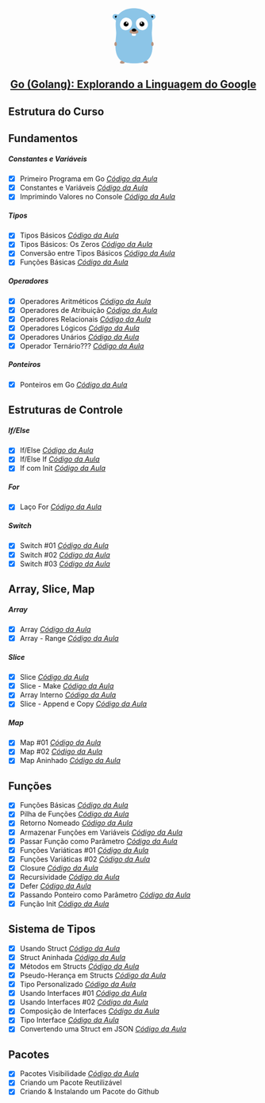 <div align="center">
    <svg width="112" height="112" viewBox="0 0 24 24" fill="none" xmlns="http://www.w3.org/2000/svg">
        <rect x="11" y="11" width="3" height="1" fill="white"/>
        <circle cx="9" cy="7" r="3" fill="white" fill-opacity="0.93"/>
        <circle cx="15.5" cy="6.5" r="3.5" fill="white" fill-opacity="0.93"/>
        <path d="M21.468 3.20594C22.181 4.67994 20.013 4.83694 20.124 5.49494C20.328 6.68094 20.189 8.44194 20.032 10.1749C19.762 13.1119 21.959 20.1449 17.382 22.9709C16.52 23.5089 14.472 23.8049 12.452 23.8509H12.442H12.433C10.413 23.8049 8.087 23.5089 7.225 22.9709C2.657 20.1449 4.853 13.1119 4.594 10.1749C4.427 8.44194 4.288 6.68094 4.501 5.49494C4.612 4.83694 2.444 4.68894 3.158 3.20594C3.769 1.93594 5.28 3.05794 5.659 2.65894C7.596 0.649941 9.95 0.110941 11.803 0.0649414H12.823C14.666 0.157941 17.02 0.657941 18.966 2.65894C19.346 3.05794 20.847 1.93694 21.468 3.20594ZM11.432 10.9059C11.349 10.9439 11.21 11.8519 11.636 11.8979C11.924 11.9259 12.711 12.0179 12.896 11.8979C13.258 11.6659 13.221 11.1099 13.017 10.9709C12.674 10.7489 11.525 10.8609 11.432 10.9069V10.9059ZM9.08 4.10594C8.125 3.99494 6.522 4.88394 6.281 6.77494C6.021 8.73894 8.338 10.6849 10.562 8.73894C11.758 7.69194 12.175 4.46694 9.08 4.10594V4.10594ZM15.53 4.10594C12.434 4.46694 12.851 7.69194 14.047 8.73894C16.27 10.6849 18.587 8.73894 18.327 6.77494C18.096 4.88494 16.493 3.99494 15.529 4.10594H15.53Z" fill="#8CC5E7"/>
        <path d="M12.313 8.98796C12.897 8.90496 14.296 9.57196 14.203 10.36C14.092 11.277 10.598 11.398 10.413 10.304C10.302 9.63696 10.83 9.21096 12.313 8.98796ZM20.198 16.374C19.911 16.364 19.726 15.984 19.726 15.753C19.726 15.336 19.781 14.845 20.087 14.632C20.717 14.196 21.217 16.383 20.198 16.374ZM4.418 16.374C3.398 16.383 3.898 14.196 4.529 14.632C4.835 14.845 4.89 15.336 4.89 15.752C4.89 15.985 4.705 16.364 4.418 16.374ZM18.262 23.092C18.447 23.361 18.456 23.546 18.16 23.685C17.03 24.204 16.02 23.509 16.4 23.315C17.205 22.907 17.706 22.267 18.262 23.092ZM6.354 23.185C6.91 22.36 7.411 22.999 8.217 23.407C8.597 23.602 7.587 24.297 6.457 23.777C6.16 23.639 6.169 23.453 6.354 23.185V23.185Z" fill="#B8937F"/>
        <path d="M19.735 3.42894C19.781 3.23394 20.263 3.14094 20.532 3.47494C20.856 3.87294 20.059 4.41994 20.022 4.19794C19.93 3.59494 19.68 3.62394 19.735 3.42894ZM4.88101 3.42894C4.93701 3.62294 4.68601 3.59494 4.59401 4.19794C4.55701 4.41994 3.76001 3.87294 4.08401 3.47494C4.34401 3.14094 4.82501 3.23394 4.88101 3.42894ZM15.741 7.94094C15.4609 7.94094 15.1923 7.82968 14.9943 7.63164C14.7963 7.4336 14.685 7.16501 14.685 6.88494C14.685 6.60487 14.7963 6.33627 14.9943 6.13823C15.1923 5.94019 15.4609 5.82894 15.741 5.82894C16.0211 5.82894 16.2897 5.94019 16.4877 6.13823C16.6858 6.33627 16.797 6.60487 16.797 6.88494C16.797 7.16501 16.6858 7.4336 16.4877 7.63164C16.2897 7.82968 16.0211 7.94094 15.741 7.94094ZM15.463 6.76394C15.5083 6.76642 15.5537 6.75964 15.5963 6.744C15.6389 6.72836 15.6779 6.7042 15.7109 6.67298C15.7439 6.64177 15.7701 6.60417 15.7881 6.56246C15.806 6.52076 15.8153 6.47584 15.8153 6.43044C15.8153 6.38504 15.806 6.34011 15.7881 6.29841C15.7701 6.25671 15.7439 6.2191 15.7109 6.18789C15.6779 6.15668 15.6389 6.13251 15.5963 6.11688C15.5537 6.10124 15.5083 6.09445 15.463 6.09694C15.3777 6.10161 15.2975 6.13878 15.2387 6.20081C15.18 6.26284 15.1473 6.34502 15.1473 6.43044C15.1473 6.51586 15.18 6.59803 15.2387 6.66006C15.2975 6.72209 15.3777 6.75926 15.463 6.76394ZM11.358 9.43394C11.469 9.00694 11.858 8.86794 12.174 8.85894C12.98 8.83994 13.286 9.27594 13.314 9.61894C13.369 10.2019 11.108 10.3409 11.358 9.43294V9.43394ZM8.87501 7.93994C8.59494 7.93994 8.32634 7.82868 8.12831 7.63064C7.93027 7.4326 7.81901 7.16401 7.81901 6.88394C7.81901 6.60387 7.93027 6.33527 8.12831 6.13723C8.32634 5.93919 8.59494 5.82794 8.87501 5.82794C9.15508 5.82794 9.42368 5.93919 9.62172 6.13723C9.81975 6.33527 9.93101 6.60387 9.93101 6.88394C9.93101 7.16401 9.81975 7.4326 9.62172 7.63064C9.42368 7.82868 9.15508 7.93994 8.87501 7.93994ZM9.15301 6.76294C9.19834 6.76542 9.24371 6.75864 9.28633 6.743C9.32895 6.72736 9.36793 6.7032 9.4009 6.67198C9.43387 6.64077 9.46013 6.60317 9.47808 6.56146C9.49602 6.51976 9.50528 6.47484 9.50528 6.42944C9.50528 6.38404 9.49602 6.33911 9.47808 6.29741C9.46013 6.25571 9.43387 6.2181 9.4009 6.18689C9.36793 6.15568 9.32895 6.13151 9.28633 6.11588C9.24371 6.10024 9.19834 6.09345 9.15301 6.09594C9.06772 6.10061 8.98746 6.13778 8.92873 6.19981C8.87001 6.26184 8.83728 6.34402 8.83728 6.42944C8.83728 6.51486 8.87001 6.59703 8.92873 6.65906C8.98746 6.72109 9.06772 6.75826 9.15301 6.76294Z" fill="black"/>
    </svg>
</div>

<h2 align="center">
    <a href="https://www.udemy.com/course/curso-go/">Go (Golang): Explorando a Linguagem do Google</a>
</h2>

## Estrutura do Curso

## Fundamentos

##### Constantes e Variáveis

- [x] Primeiro Programa em Go [*Código da Aula*](https://github.com/joaom00/golang-cod3r/blob/main/fundamentos/primeiro/primeiro.go)
- [x] Constantes e Variáveis [*Código da Aula*](https://github.com/joaom00/golang-cod3r/blob/main/fundamentos/constvar/constvar.go)
- [x] Imprimindo Valores no Console [*Código da Aula*](https://github.com/joaom00/golang-cod3r/blob/main/fundamentos/prints/prints.go)

##### Tipos

- [x] Tipos Básicos [*Código da Aula*](https://github.com/joaom00/golang-cod3r/blob/main/fundamentos/tipos/tipos.go)
- [x] Tipos Básicos: Os Zeros [*Código da Aula*](https://github.com/joaom00/golang-cod3r/blob/main/fundamentos/zeros/zeros.go)
- [x] Conversão entre Tipos Básicos [*Código da Aula*](https://github.com/joaom00/golang-cod3r/blob/main/fundamentos/conversoes/conversoes.go)
- [x] Funções Básicas [*Código da Aula*](https://github.com/joaom00/golang-cod3r/blob/main/fundamentos/funcoes/funcoes.go)

##### Operadores

- [x] Operadores Aritméticos [*Código da Aula*](https://github.com/joaom00/golang-cod3r/blob/main/fundamentos/aritmeticos/aritmeticos.go)
- [x] Operadores de Atribuição [*Código da Aula*](https://github.com/joaom00/golang-cod3r/blob/main/fundamentos/atribuicao/atribuicao.go)
- [x] Operadores Relacionais [*Código da Aula*](https://github.com/joaom00/golang-cod3r/blob/main/fundamentos/relacionais/relacionais.go)
- [x] Operadores Lógicos [*Código da Aula*](https://github.com/joaom00/golang-cod3r/blob/main/fundamentos/logicos/logicos.go)
- [x] Operadores Unários [*Código da Aula*](https://github.com/joaom00/golang-cod3r/blob/main/fundamentos/unario/unario.go)
- [x] Operador Ternário??? [*Código da Aula*](https://github.com/joaom00/golang-cod3r/blob/main/fundamentos/naoternario/naoternario.go)

##### Ponteiros

- [x] Ponteiros em Go [*Código da Aula*](https://github.com/joaom00/golang-cod3r/blob/main/fundamentos/ponteiro/ponteiro.go)

## Estruturas de Controle

##### If/Else

- [x] If/Else [*Código da Aula*](https://github.com/joaom00/golang-cod3r/blob/main/controles/ifelse/ifelse.go)
- [x] If/Else If [*Código da Aula*](https://github.com/joaom00/golang-cod3r/blob/main/controles/ifelseif/ifelseif.go)
- [x] If com Init [*Código da Aula*](https://github.com/joaom00/golang-cod3r/blob/main/controles/ifinit/ifinit.go)

##### For

- [x] Laço For [*Código da Aula*](https://github.com/joaom00/golang-cod3r/blob/main/controles/for/for.go)

##### Switch

- [x] Switch #01 [*Código da Aula*](https://github.com/joaom00/golang-cod3r/blob/main/controles/switch1/switch.go)
- [x] Switch #02 [*Código da Aula*](https://github.com/joaom00/golang-cod3r/blob/main/controles/switch2/switch.go)
- [x] Switch #03 [*Código da Aula*](https://github.com/joaom00/golang-cod3r/blob/main/controles/switch3/switch.go)

## Array, Slice, Map

##### Array

- [x] Array [*Código da Aula*](https://github.com/joaom00/golang-cod3r/blob/main/arrayslicemap/array/array.go)
- [x] Array - Range [*Código da Aula*](https://github.com/joaom00/golang-cod3r/blob/main/arrayslicemap/forrange/forrange.go)

##### Slice

- [x] Slice [*Código da Aula*](https://github.com/joaom00/golang-cod3r/blob/main/arrayslicemap/slice/slice.go)
- [x] Slice - Make [*Código da Aula*](https://github.com/joaom00/golang-cod3r/blob/main/arrayslicemap/slicemake/slicemake.go)
- [x] Array Interno [*Código da Aula*](https://github.com/joaom00/golang-cod3r/blob/main/arrayslicemap/arrayinterno/arrayinterno.go)
- [x] Slice - Append e Copy [*Código da Aula*](https://github.com/joaom00/golang-cod3r/blob/main/arrayslicemap/appendcopy/appendcopy.go)

##### Map

- [x] Map #01 [*Código da Aula*](https://github.com/joaom00/golang-cod3r/blob/main/arrayslicemap/map1/map.go)
- [x] Map #02 [*Código da Aula*](https://github.com/joaom00/golang-cod3r/blob/main/arrayslicemap/map2/map.go)
- [x] Map Aninhado [*Código da Aula*](https://github.com/joaom00/golang-cod3r/blob/main/arrayslicemap/mapaninhado/mapaninhado.go)

## Funções

- [x] Funções Básicas [*Código da Aula*](https://github.com/joaom00/golang-cod3r/blob/main/funcoes/basicas/basicas.go)
- [x] Pilha de Funções [*Código da Aula*](https://github.com/joaom00/golang-cod3r/blob/main/funcoes/pilha/pilha.go)
- [x] Retorno Nomeado [*Código da Aula*](https://github.com/joaom00/golang-cod3r/blob/main/funcoes/retornonomeado/retornonomeado.go)
- [x] Armazenar Funções em Variáveis [*Código da Aula*](https://github.com/joaom00/golang-cod3r/blob/main/funcoes/primeiraclasse/primeiraclasse.go)
- [x] Passar Função como Parâmetro [*Código da Aula*](https://github.com/joaom00/golang-cod3r/blob/main/funcoes/comoparametro/comoparametro.go)
- [x] Funções Variáticas #01 [*Código da Aula*](https://github.com/joaom00/golang-cod3r/blob/main/funcoes/variatica/variatica.go)
- [x] Funções Variáticas #02 [*Código da Aula*](https://github.com/joaom00/golang-cod3r/blob/main/funcoes/variaticaslice/variaticaslice.go)
- [x] Closure [*Código da Aula*](https://github.com/joaom00/golang-cod3r/blob/main/funcoes/closure/closure.go)
- [x] Recursividade [*Código da Aula*](https://github.com/joaom00/golang-cod3r/blob/main/funcoes/recursividade/recursividade.go)
- [x] Defer [*Código da Aula*](https://github.com/joaom00/golang-cod3r/blob/main/funcoes/defer/defer.go)
- [x] Passando Ponteiro como Parâmetro [*Código da Aula*](https://github.com/joaom00/golang-cod3r/blob/main/funcoes/ponteiro/ponteiro.go)
- [x] Função Init [*Código da Aula*](https://github.com/joaom00/golang-cod3r/blob/main/funcoes/init/init.go)

## Sistema de Tipos

- [x] Usando Struct [*Código da Aula*](https://github.com/joaom00/golang-cod3r/blob/main/tipos/struct/struct.go)
- [x] Struct Aninhada [*Código da Aula*](https://github.com/joaom00/golang-cod3r/blob/main/tipos/structaninhada/structaninhada.go)
- [x] Métodos em Structs [*Código da Aula*](https://github.com/joaom00/golang-cod3r/blob/main/tipos/metodos/metodos.go)
- [x] Pseudo-Herança em Structs [*Código da Aula*](https://github.com/joaom00/golang-cod3r/blob/main/tipos/pseudoheranca/pseudoheranca.go)
- [x] Tipo Personalizado [*Código da Aula*](https://github.com/joaom00/golang-cod3r/blob/main/tipos/meutipo/meutipo.go)
- [x] Usando Interfaces #01 [*Código da Aula*](https://github.com/joaom00/golang-cod3r/blob/main/tipos/interface1/interface.go)
- [x] Usando Interfaces #02 [*Código da Aula*](https://github.com/joaom00/golang-cod3r/blob/main/tipos/interface2/interface.go)
- [x] Composição de Interfaces [*Código da Aula*](https://github.com/joaom00/golang-cod3r/blob/main/tipos/composicao/composicao.go)
- [x] Tipo Interface [*Código da Aula*](https://github.com/joaom00/golang-cod3r/blob/main/tipos/tipointerface/tipointerface.go)
- [x] Convertendo uma Struct em JSON [*Código da Aula*](https://github.com/joaom00/golang-cod3r/blob/main/tipos/json/json.go)

## Pacotes

- [x] Pacotes Visibilidade [*Código da Aula*](https://github/joaom00/golang-cod3r/blob/main/pacote/reta/main.go)
- [x] Criando um Pacote Reutilizável
- [x] Criando & Instalando um Pacote do Github
